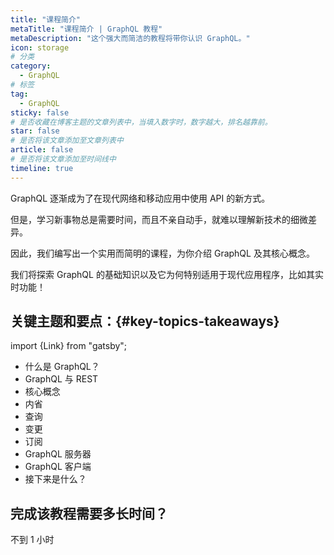 ```yaml
---
title: "课程简介"
metaTitle: "课程简介 | GraphQL 教程"
metaDescription: "这个强大而简洁的教程将带你认识 GraphQL。"
icon: storage
# 分类
category:
  - GraphQL
# 标签
tag:
  - GraphQL
sticky: false
# 是否收藏在博客主题的文章列表中，当填入数字时，数字越大，排名越靠前。
star: false
# 是否将该文章添加至文章列表中
article: false
# 是否将该文章添加至时间线中
timeline: true
---
```


GraphQL 逐渐成为了在现代网络和移动应用中使用 API 的新方式。

但是，学习新事物总是需要时间，而且不亲自动手，就难以理解新技术的细微差异。

因此，我们编写出一个实用而简明的课程，为你介绍 GraphQL 及其核心概念。

我们将探索 GraphQL 的基础知识以及它为何特别适用于现代应用程序，比如其实时功能！

## 关键主题和要点：{#key-topics-takeaways}

import {Link} from "gatsby";

- <Link to="/what-is-graphql/">什么是 GraphQL？</Link>
- <Link to="/graphql-vs-rest/">GraphQL 与 REST</Link>
- <Link to="/core-concepts/">核心概念</Link>
- <Link to="/introspection/">内省</Link>
- <Link to="/graphql-queries/">查询</Link>
- <Link to="/graphql-mutations/">变更</Link>
- <Link to="/graphql-subscriptions/">订阅</Link>
- <Link to="/graphql-server/">GraphQL 服务器</Link>
- <Link to="/graphql-client/">GraphQL 客户端</Link>
- <Link to="/what-next/">接下来是什么？</Link>

## 完成该教程需要多长时间？
不到 1 小时
